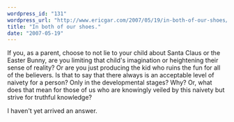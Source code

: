 ```yaml
---
wordpress_id: "131"
wordpress_url: "http://www.ericgar.com/2007/05/19/in-both-of-our-shoes/"
title: "In both of our shoes."
date: "2007-05-19"
---
```

If you, as a parent, choose to not lie to your child about Santa Claus or the Easter Bunny, are you limiting that child's imagination or heightening their sense of reality? Or are you just producing the kid who ruins the fun for all of the believers. Is that to say that there always is an acceptable level of naivety for a person? Only in the developmental stages? Why? Or, what does that mean for those of us who are knowingly veiled by this naivety but strive for truthful knowledge?

I haven't yet arrived an answer.
